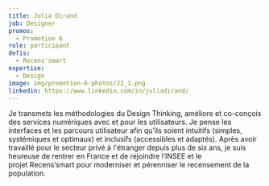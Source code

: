 ```yaml
---
title: Julia Dirand
job: Designer
promos:
  - Promotion 6
role: participant
defis:
  - Recens'smart
expertise:
  - Design
image: img/promotion-6-photos/22_1.png
linkedin: https://www.linkedin.com/in/juliadirand/
---
```


Je transmets les méthodologies du Design Thinking, améliore et co-conçois des services numériques avec et pour les utilisateurs. Je pense les interfaces et les parcours utilisateur afin qu’ils soient intuitifs (simples, systémiques et optimaux) et inclusifs (accessibles et adaptés). Après avoir travaillé pour le secteur privé à l'étranger depuis plus de six ans, je suis heureuse de rentrer en France et de rejoindre l’INSEE et le projet Recens’smart pour moderniser et pérenniser le recensement de la population. 
